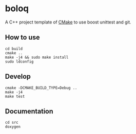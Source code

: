 # boloq

A C++ project template of [CMake](http://www.cmake.org/)
to use boost unittest and git.

## How to use

    cd build
    cmake ..
    make -j4 && sudo make install
    sudo ldconfig

## Develop

    cmake -DCMAKE_BUILD_TYPE=Debug ..
    make -j4
    make test

## Documentation

    cd src
    doxygen
